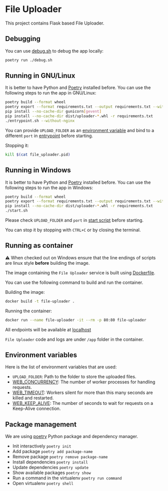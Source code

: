 # File Uploader

This project contains Flask based File Uploader.

## Debugging

You can use [debug.sh](./debug.sh) to debug the app locally:

```bash
poetry run ./debug.sh
```

## Running in GNU/Linux

It is better to have Python and
[Poetry](https://python-poetry.org/docs/#installation) installed before. You can
use the following steps to run the app in GNU/Linux:

```bash
poetry build --format wheel
poetry export --format requirements.txt --output requirements.txt --without-hashes
pip install --no-cache-dir gunicorn[gevent]
pip install --no-cache-dir dist/uploader-*.whl -r requirements.txt
./entrypoint.sh --without-nginx
```

You can provide `UPLOAD_FOLDER` as an
[environment variable](#environment-variables) and bind to a different `port` in
[entrypoint](./entrypoint.sh) before starting.

Stopping it:

```bash
kill $(cat file_uploader.pid)
```

## Running in Windows

It is better to have Python and
[Poetry](https://python-poetry.org/docs/#installation) installed before. You can
use the following steps to run the app in Windows:

```bash
poetry build --format wheel
poetry export --format requirements.txt --output requirements.txt --without-hashes
pip install --no-cache-dir dist/uploader-*.whl -r requirements.txt
./start.sh
```

Please check `UPLOAD_FOLDER` and `port` in [start script](./start.sh) before
starting.

You can stop it by stopping with `CTRL+C` or by closing the terminal.

## Running as container

:warning: When checked out on Windows ensure that the line endings of scripts
are linux style **before** building the image.

The image containing the `File Uploader` service is built using
[Dockerfile](./Dockerfile).

You can use the following command to build and run the container.

Building the image:

```bash
docker build -t file-uploader .
```

Running the container:

```bash
docker run --name file-uploader -it --rm -p 80:80 file-uploader
```

All endpoints will be available at [localhost](http://localhost)

`File Uploader` code and logs are under `/app` folder in the container.

## Environment variables

Here is the list of environment variables that are used:

- `UPLOAD_FOLDER`: Path to the folder to store the uploaded files.
- [WEB_CONCURRENCY](https://docs.gunicorn.org/en/stable/settings.html#workers):
  The number of worker processes for handling requests.
- [WEB_TIMEOUT](https://docs.gunicorn.org/en/stable/settings.html#timeout):
  Workers silent for more than this many seconds are killed and restarted.
- [WEB_KEEP_ALIVE](https://docs.gunicorn.org/en/stable/settings.html#keepalive):
  The number of seconds to wait for requests on a Keep-Alive connection.

## Package management

We are using [poetry](https://python-poetry.org/) Python package and dependency
manager.

- Init interactively `poetry init`
- Add package `poetry add package-name`
- Remove package `poetry remove package-name`
- Install dependencies `poetry install`
- Update dependencies `poetry update`
- Show available packages `poetry show`
- Run a command in the virtualenv `poetry run command`
- Open virtualenv `poetry shell`
